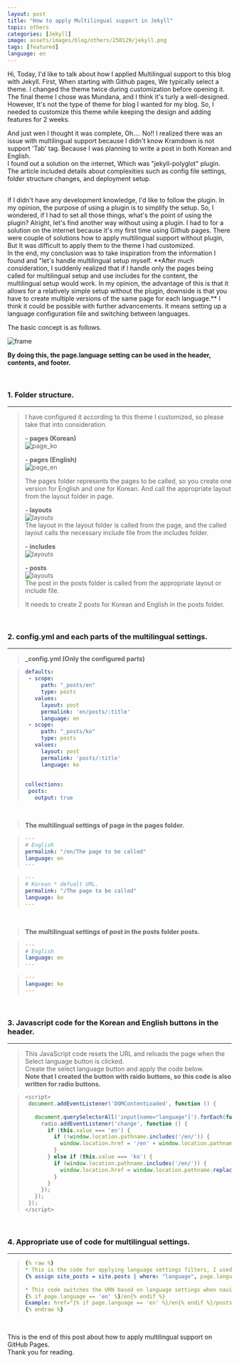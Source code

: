 ```yaml
---
layout: post
title: "How to apply Multilingual support in Jekyll"
topic: others
categories: [Jekyll]
image: assets/images/blog/others/250129/jekyll.png
tags: [featured]
language: en
---
```


Hi, Today, I'd like to talk about how I applied Multilingual support to this blog with Jekyll.
First, When starting with Github pages, We typically select a theme. I changed the theme twice during customization before opening it.
The final theme I chose was Mundana, and I think it's turly a well-designed.
However, It's not the type of theme for blog I wanted for my blog. So, I needed to customize this theme while keeping the design and adding features for 2 weeks.  

And just wen I thought it was complete, Oh.... No!! I realized there was an issue with multilingual support because I didn't know Kramdown is not support 'Tab' tag.
Because I was planning to write a post in both Korean and English.   
I found out a solution on the internet, Which was "jekyll-polyglot" plugin. 
The article included details about complexities such as config file settings, folder structure changes, and deployment setup.  

<br>
If I didn't have any development knowledge, I'd like to follow the plugin. 
In my opinion, the purpose of using a plugin is to simplify the setup.
So, I wondered, if I had to set all those things, what's the point of using the plugin?
Alright, let's find another way without using a plugin. I had to for a solution on the internet because it's my first time using Github pages.
There were couple of solutions how to apply multilingual support without plugin, But It was difficult to apply them to the theme I had customized.  

<br>
In the end, my conclusion was to take inspiration from the information I found and "let's handle multilingual setup myself.
**After much consideration, I suddenly realized that if I handle only the pages being called for multilingual setup and use includes for the content, the multilingual setup would work.
In my opinion, the advantage of this is that it allows for a relatively simple setup without the plugin, downside is that you have to create multiple versions of the same page for each language.**
I think it could be possible with further advancements. It means setting up a language configuration file and switching between languages.  


The basic concept is as follows.

![frame](/assets/images/blog/others/250129/frame.png)

**By doing this, the page.language setting can be used in the header, contents, and footer.**
  
<br>

### 1. Folder structure.

---
> I have configured it according to this theme I customized, so please take that into consideration.   
>  
>**- pages (Korean)**  
> ![page_ko](/assets/images/blog/others/250129/pages_ko.png)
>
>**- pages (English)**  
> ![page_en](/assets/images/blog/others/250129/pages.png)  
> 
> The pages folder represents the pages to be called, so you create one version for English and one for Korean. 
> And call the appropriate layout from the layout folder in page.  
>  
>**- layouts**  
> ![layouts](/assets/images/blog/others/250129/layouts.png)  
> The layout in the layout folder is called from the page, and the called layout calls the necessary include file from the includes folder.  
> 
>**- includes**  
> ![layouts](/assets/images/blog/others/250129/includes.png)
> 
>**- posts**  
> ![layouts](/assets/images/blog/others/250129/posts.png)  
> The post in the posts folder is called from the appropriate layout or include file.   
>
> It needs to create 2 posts for Korean and English in the posts folder.  

<br>

### 2. config.yml and each parts of the multilingual settings.

---

>**_config.yml (Only the configured parts)**

>```yml
>defaults:
>  - scope:
>      path: "_posts/en"
>      type: posts
>    values:
>      layout: post
>      permalink: 'en/posts/:title'
>      language: en
>  - scope:
>      path: "_posts/ko"
>      type: posts
>    values:
>      layout: post
>      permalink: 'posts/:title'
>      language: ko
>  
>  
>collections:
>  posts:
>    output: true
>```

<br>

>**The multilingual settings of page in the pages folder.**

>```yaml
>---
># English
>permalink: "/en/The page to be called"
>language: en
>---
>```
  
>```yaml
>---
># Korean * defualt URL.
>permalink: "/The page to be called"
>language: ko
>---
>```

<br>

>**The multilingual settings of post in the posts folder posts.**

>```yaml
>---
># English
>language: en
>---
>```
  
>```yaml
>---
>language: ko
>---
>```

<br>

### 3. Javascript code for the Korean and English buttons in the header.  

---

> This JavaScript code resets the URL and reloads the page when the Select language button is clicked.  
> Create the select language button and apply the code below.  
> **Note that I created the button with raido buttons, so this code is also written for radio buttons.**  

>```javascript
><script>
>  document.addEventListener('DOMContentLoaded', function () {
>  
>    document.querySelectorAll('input[name="language"]').forEach(function (radio) {
>      radio.addEventListener('change', function () {
>        if (this.value === 'en') {
>          if (!window.location.pathname.includes('/en/')) {
>            window.location.href = '/en' + window.location.pathname;
>          }
>        } else if (this.value === 'ko') {
>          if (window.location.pathname.includes('/en/')) {
>            window.location.href = window.location.pathname.replace('/en', '');
>          }
>        }
>      });
>    });
>  });
></script>
>```

<br>

### 4. Appropriate use of code for multilingual settings.  

---
>```yml
>{% raw %}
> * This is the code for applying language settings filters, I used it where necessary, such as the list of posts.  
> {% assign site_posts = site.posts | where: "language", page.language %}  
>  
> * This code switches the URN based on language settings when navigating pages. I mainly used it for the href attribute of <a> tag.  
> {% if page.language == 'en' %}/en{% endif %}  
> Example: href="{% if page.language == 'en' %}/en{% endif %}/posts" 
>{% endraw %}
>```

<br>

This is the end of this post about how to apply multilingual support on GitHub Pages.  
Thank you for reading.